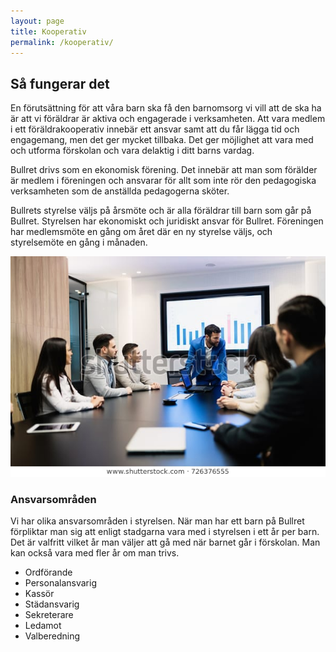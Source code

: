 ```yaml
---
layout: page
title: Kooperativ
permalink: /kooperativ/
---
```


## Så fungerar det

En förutsättning för att våra barn ska få den barnomsorg vi vill att de ska ha är att vi föräldrar är aktiva och engagerade i verksamheten. Att vara medlem i ett föräldrakooperativ innebär ett ansvar samt att du får lägga tid och engagemang, men det ger mycket tillbaka. Det ger möjlighet att vara med och utforma förskolan och vara delaktig i ditt barns vardag. 

Bullret drivs som en ekonomisk förening. Det innebär att man som förälder är medlem i föreningen och ansvarar för allt som inte rör den pedagogiska verksamheten som de anställda pedagogerna sköter. 

Bullrets styrelse väljs på årsmöte och är alla föräldrar till barn som går på Bullret. Styrelsen har ekonomiskt och juridiskt ansvar för Bullret. Föreningen har medlemsmöte en gång om året där en ny styrelse väljs, och styrelsemöte en gång i månaden.

![Styrelsesmöte](/img/boardmeeting.jpg)

### Ansvarsområden

Vi har olika ansvarsområden i styrelsen. När man har ett barn på Bullret förpliktar man sig att enligt stadgarna vara med i styrelsen i ett år per barn. Det är valfritt vilket år man väljer att gå med när barnet går i förskolan. Man kan också vara med fler år om man trivs.

* Ordförande
* Personalansvarig
* Kassör
* Städansvarig
* Sekreterare
* Ledamot
* Valberedning 
